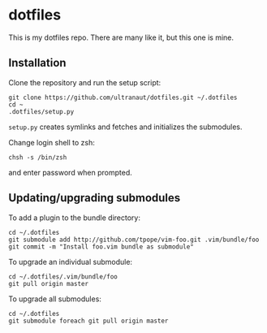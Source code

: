 # dotfiles
This is my dotfiles repo. There are many like it, but this one is mine.

## Installation

Clone the repository and run the setup script:

    git clone https://github.com/ultranaut/dotfiles.git ~/.dotfiles
    cd ~
    .dotfiles/setup.py

`setup.py` creates symlinks and fetches and initializes the submodules.

Change login shell to zsh:

    chsh -s /bin/zsh

and enter password when prompted.

## Updating/upgrading submodules

To add a plugin to the bundle directory:

    cd ~/.dotfiles
    git submodule add http://github.com/tpope/vim-foo.git .vim/bundle/foo
    git commit -m "Install foo.vim bundle as submodule"

To upgrade an individual submodule:

    cd ~/.dotfiles/.vim/bundle/foo
    git pull origin master

To upgrade all submodules:

    cd ~/.dotfiles
    git submodule foreach git pull origin master

